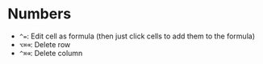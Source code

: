 # Numbers

- `^=`: Edit cell as formula (then just click cells to add them to the formula)
- `⌥⌘⌫`: Delete row
- `^⌘⌫`: Delete column
